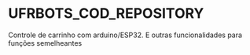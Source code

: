 # UFRBOTS_COD_REPOSITORY
Controle de carrinho com arduino/ESP32. E outras funcionalidades para funções semelheantes
